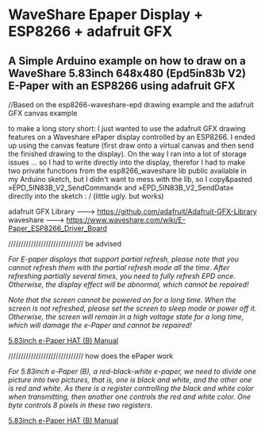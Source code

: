 # WaveShare Epaper Display + ESP8266 +  adafruit GFX 

## A Simple Arduino example on how to draw on a WaveShare 5.83inch 648x480 (Epd5in83b V2) E-Paper with an ESP8266 using adafruit GFX    

//Based on the esp8266-waveshare-epd drawing example and the adafruit GFX canvas example 

to make a long story short: I just wanted to use the adafruit GFX drawing features on a Waveshare ePaper display controlled by an ESP8266. I ended up using the canvas feature (first draw onto a virtual canvas and then send the finished drawing to the display). On the way I ran into a lot of storage issues ... so I had to write directly into the display, therefor I had to make two private functions from the esp8266_waveshare lib public available in my Arduino sketch, but I didn't want to mess with the lib, so I copy&pasted »EPD_5IN83B_V2_SendCommand« and »EPD_5IN83B_V2_SendData« directly into the sketch : / (little ugly. but works)

adafruit GFX Library ---> https://github.com/adafruit/Adafruit-GFX-Library
<br>
waveshare ---> https://www.waveshare.com/wiki/E-Paper_ESP8266_Driver_Board


////////////////////////////// be advised

*For E-paper displays that support partial refresh, please note that you cannot refresh them with the 
partial refresh mode all the time. After refreshing partially several times, you need to fully refresh EPD once. 
Otherwise, the display effect will be abnormal, which cannot be repaired!*

*Note that the screen cannot be powered on for a long time. When the screen is not refreshed, 
please set the screen to sleep mode or power off it. Otherwise, the screen will remain in a 
high voltage state for a long time, which will damage the e-Paper and cannot be repaired!*

[5.83inch e-Paper HAT (B) Manual](https://www.waveshare.com/wiki/5.83inch_e-Paper_HAT_(B)_Manual)

////////////////////////////// how does the ePaper work

*For 5.83inch e-Paper (B), a red-black-white e-paper, we need to divide one picture into two pictures, 
that is, one is black and white, and the other one is red and white. 
As there is a register controlling the black and white color when transmitting, 
then another one controls the red and white color. One byte controls 8 pixels in these two registers.*

[5.83inch e-Paper HAT (B) Manual](https://www.waveshare.com/wiki/5.83inch_e-Paper_HAT_(B)_Manual)

